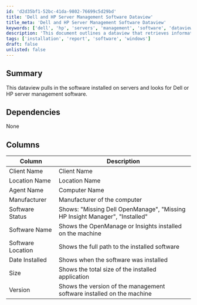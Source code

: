 ```yaml
---
id: 'd2d35bf1-52bc-41da-9802-76699c5d29bd'
title: 'Dell and HP Server Management Software Dataview'
title_meta: 'Dell and HP Server Management Software Dataview'
keywords: ['dell', 'hp', 'servers', 'management', 'software', 'dataview']
description: 'This document outlines a dataview that retrieves information about software installed on servers, specifically targeting Dell and HP server management software. It details the columns included in the dataview, such as client name, location, agent name, manufacturer, software status, software name, installation date, size, and version.'
tags: ['installation', 'report', 'software', 'windows']
draft: false
unlisted: false
---
```


## Summary

This dataview pulls in the software installed on servers and looks for Dell or HP server management software.

## Dependencies

None

## Columns

| Column             | Description                                                                  |
|--------------------|------------------------------------------------------------------------------|
| Client Name        | Client Name                                                                  |
| Location Name      | Location Name                                                                |
| Agent Name         | Computer Name                                                                |
| Manufacturer       | Manufacturer of the computer                                                 |
| Software Status    | Shows: "Missing Dell OpenManage", "Missing HP Insight Manager", "Installed" |
| Software Name      | Shows the OpenManage or Insights installed on the machine                   |
| Software Location   | Shows the full path to the installed software                                |
| Date Installed      | Shows when the software was installed                                        |
| Size               | Shows the total size of the installed application                             |
| Version            | Shows the version of the management software installed on the machine        |

